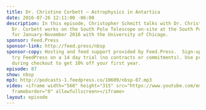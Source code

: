 ```yaml
---
title: Dr. Christine Corbett — Astrophysics in Antartica
date: 2016-07-26 12:11:00 -06:00
description: In this episode, Christopher Schmitt talks with Dr. Christine Corbett.
  Dr. Corbett works on the South Pole Telescope on-site at the South Pole in Antarctica
  for January-November 2016 with the University of Chicago.
sponsor: Feed.Press
sponsor-link: http://feed.press/nbsp
sponsor-copy: Hosting and feed support provided by Feed.Press.  Sign-up today and
  try FeedPress on a 14 day trial (no contracts or commitments). Use promo code *nbsp*
  during checkout to get 10% off your first year.
episode: 87
show: nbsp
mp3: http://podcasts-1.feedpress.co/10609/nbsp-87.mp3
video: <iframe width="560" height="315" src="https://www.youtube.com/embed/yufPiQ-MlsU"
  frameborder="0" allowfullscreen></iframe>
layout: episode
---
```


